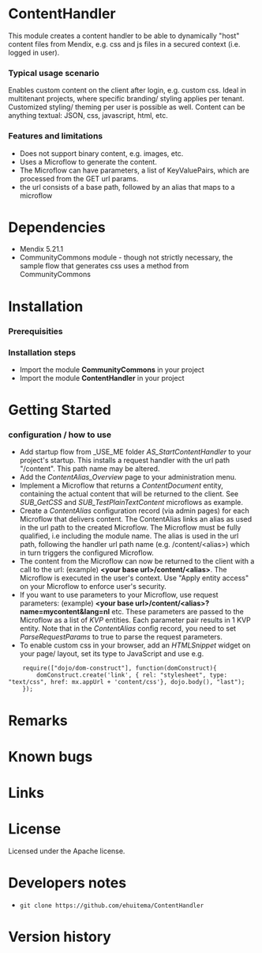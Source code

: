 # ContentHandler
 
This module creates a content handler to be able to dynamically "host" content files from Mendix, e.g. css and js files in a secured context (i.e. logged in user). 

### Typical usage scenario
Enables custom content on the client after login, e.g. custom css. Ideal in multitenant projects, where specific branding/ styling applies per tenant. Customized styling/ theming per user is possible as well. Content can be anything textual: JSON, css, javascript, html, etc.

### Features and limitations
* Does not support binary content, e.g. images, etc.
* Uses a Microflow to generate the content.
* The Microflow can have parameters, a list of KeyValuePairs, which are processed from the GET url params.
* the url consists of a base path, followed by an alias that maps to a microflow

# Dependencies
* Mendix 5.21.1
* CommunityCommons module - though not strictly necessary, the sample flow that generates css uses a method from CommunityCommons

# Installation
### Prerequisities

### Installation steps
* Import the module **CommunityCommons** in your project
* Import the module **ContentHandler** in your project

# Getting Started

### configuration / how to use
* Add startup flow from \_USE\_ME folder _AS\_StartContentHandler_ to your project's startup. This installs a request handler with the url path "/content". This path name may be altered.
* Add the _ContentAlias\_Overview_ page to your administration menu.
* Implement a Microflow that returns a _ContentDocument_ entity, containing the actual content that will be returned to the client. See _SUB\_GetCSS_ and _SUB\_TestPlainTextContent_ microflows as example.
* Create a _ContentAlias_ configuration record (via admin pages) for each Microflow that delivers content. The ContentAlias links an alias as used in the url path to the created Microflow. The Microflow must be fully qualified, i.e including the module name. The alias is used in the url path, following the handler url path name (e.g. /content/\<alias\>) which in turn triggers the configured Microflow.
* The content from the Microflow can now be returned to the client with a call to the url: (example) **\<your base url\>/content/\<alias\>**. The Microflow is executed in the user's context. Use "Apply entity access" on your Microflow to enforce user's security.
* If you want to use parameters to your Microflow, use request parameters: (example) **\<your base url\>/content/\<alias\>?name=mycontent&lang=nl** etc. These parameters are passed to the Microflow as a list of _KVP_ entities. Each parameter pair results in 1 KVP entity. Note that in the _ContentAlias_ config record, you need to set _ParseRequestParams_ to true to parse the request parameters.
* To enable custom css in your browser, add an _HTMLSnippet_ widget on your page/ layout, set its type to JavaScript and use e.g.

```
    require(["dojo/dom-construct"], function(domConstruct){
        domConstruct.create('link', { rel: "stylesheet", type: "text/css", href: mx.appUrl + 'content/css'}, dojo.body(), "last");
    });
```

# Remarks

# Known bugs

# Links

# License
Licensed under the Apache license.

# Developers notes
* `git clone https://github.com/ehuitema/ContentHandler`

# Version history

